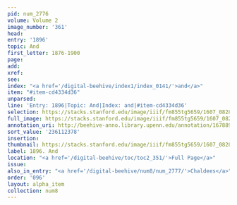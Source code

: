 ```yaml
---
pid: num_2776
volume: Volume 2
image_number: '361'
head:
entry: '1896'
topic: And
first_letter: 1876-1900
page:
add:
xref:
see:
index: "<a href='/digital-beehive/index1/index_0141/'>and</a>"
item: "#item-cd4334d36"
unparsed:
line: 'Entry: 1896|Topic: And|Index: and|#item-cd4334d36'
selection: https://stacks.stanford.edu/image/iiif/fm855tg5659/1607_0828/385,2378,2708,238/full/0/default.jpg
full_image: https://stacks.stanford.edu/image/iiif/fm855tg5659/1607_0828/full/full/0/default.jpg
annotation_uri: http://beehive-anno.library.upenn.edu/annotation/1678893667003
sort_value: '236112378'
insertion:
thumbnail: https://stacks.stanford.edu/image/iiif/fm855tg5659/1607_0828/385,2378,600,180/250,/0/default.jpg
label: 1896. And
location: "<a href='/digital-beehive/toc/toc2_351/'>Full Page</a>"
issue:
also_in_entry: "<a href='/digital-beehive/num8/num_2777/'>Chaldees</a>"
order: '096'
layout: alpha_item
collection: num8
---
```

